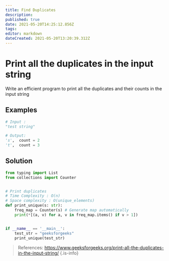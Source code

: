 ```yaml
---
title: Find Duplicates
description: 
published: true
date: 2021-05-20T14:25:12.856Z
tags: 
editor: markdown
dateCreated: 2021-05-20T13:20:39.312Z
---
```


# Print all the duplicates in the input string
Write an efficient program to print all the duplicates and their counts in the input string 

## Examples
```python
# Input : 
"test string"

# Output:
's',  count = 2
't',  count = 3
```

## Solution
```python
from typing import List
from collections import Counter


# Print duplicates
# Time Complexity : O(n)
# Space complexity : O(unique_elements)
def print_unique(s: str):
    freq_map = Counter(s) # Generate map automatically
    print(*[(a, v) for a, v in freq_map.items() if v > 1])


if __name__ == '__main__':
    test_str = "geeksforgeeks"
    print_unique(test_str)

```
> References: https://www.geeksforgeeks.org/print-all-the-duplicates-in-the-input-string/
{.is-info}

